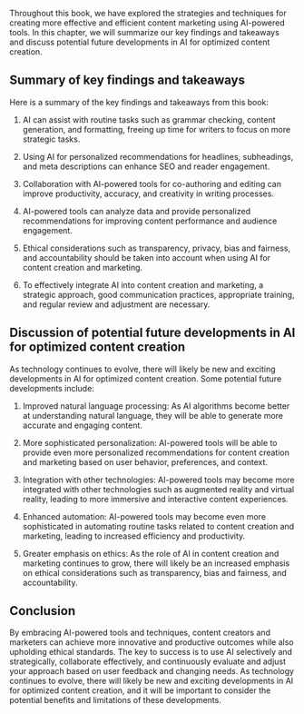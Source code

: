
Throughout this book, we have explored the strategies and techniques for creating more effective and efficient content marketing using AI-powered tools. In this chapter, we will summarize our key findings and takeaways and discuss potential future developments in AI for optimized content creation.

Summary of key findings and takeaways
-------------------------------------

Here is a summary of the key findings and takeaways from this book:

1. AI can assist with routine tasks such as grammar checking, content generation, and formatting, freeing up time for writers to focus on more strategic tasks.

2. Using AI for personalized recommendations for headlines, subheadings, and meta descriptions can enhance SEO and reader engagement.

3. Collaboration with AI-powered tools for co-authoring and editing can improve productivity, accuracy, and creativity in writing processes.

4. AI-powered tools can analyze data and provide personalized recommendations for improving content performance and audience engagement.

5. Ethical considerations such as transparency, privacy, bias and fairness, and accountability should be taken into account when using AI for content creation and marketing.

6. To effectively integrate AI into content creation and marketing, a strategic approach, good communication practices, appropriate training, and regular review and adjustment are necessary.

Discussion of potential future developments in AI for optimized content creation
--------------------------------------------------------------------------------

As technology continues to evolve, there will likely be new and exciting developments in AI for optimized content creation. Some potential future developments include:

1. Improved natural language processing: As AI algorithms become better at understanding natural language, they will be able to generate more accurate and engaging content.

2. More sophisticated personalization: AI-powered tools will be able to provide even more personalized recommendations for content creation and marketing based on user behavior, preferences, and context.

3. Integration with other technologies: AI-powered tools may become more integrated with other technologies such as augmented reality and virtual reality, leading to more immersive and interactive content experiences.

4. Enhanced automation: AI-powered tools may become even more sophisticated in automating routine tasks related to content creation and marketing, leading to increased efficiency and productivity.

5. Greater emphasis on ethics: As the role of AI in content creation and marketing continues to grow, there will likely be an increased emphasis on ethical considerations such as transparency, bias and fairness, and accountability.

Conclusion
----------

By embracing AI-powered tools and techniques, content creators and marketers can achieve more innovative and productive outcomes while also upholding ethical standards. The key to success is to use AI selectively and strategically, collaborate effectively, and continuously evaluate and adjust your approach based on user feedback and changing needs. As technology continues to evolve, there will likely be new and exciting developments in AI for optimized content creation, and it will be important to consider the potential benefits and limitations of these developments.

